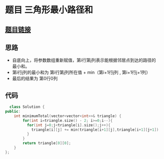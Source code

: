 # 题目 三角形最小路径和
## [题目链接](https://leetcode-cn.com/problems/triangle/submissions/)
## 思路
- 自底向上，将参数数组重新赋值，第i行第j列表示能根据邻居点到达的路径的最小和。
- 第i行j列的最小和为 第i行第j列所在值 + min（第i+1行j列 , 第i+1行j+1列）
- 最后的结果为 第0行0列

## 代码
```c++
  class Solution {
public:
    int minimumTotal(vector<vector<int>>& triangle) {
        for(int i=triangle.size() - 2; i>=0;i--){
          for(int j=0;j<triangle[i].size();j++){
            triangle[i][j] += min(triangle[i+1][j],triangle[i+1][j+1]);
          }
        }
        return triangle[0][0];
    }
};
```